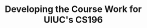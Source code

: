 ---
layout: post
title: "Developing the Course Work for UIUC's CS196"
description: "Creating UIUC's freashman CS Projects Course"
thumb_image: "documentation/sample-image.jpg"
tags: [teaching]
---
